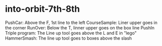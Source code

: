 # into-orbit-7th-8th
PushCar: Above the F, 1st line to the left
CourseSample: Liner upper goes in the corner
RunOver: Below the T, linner upper goes on the box line
PushIn Triple program: The Line up tool goes above the L and E in "lego"
HammerSmash: The line up tool goes to boxes above the slash

